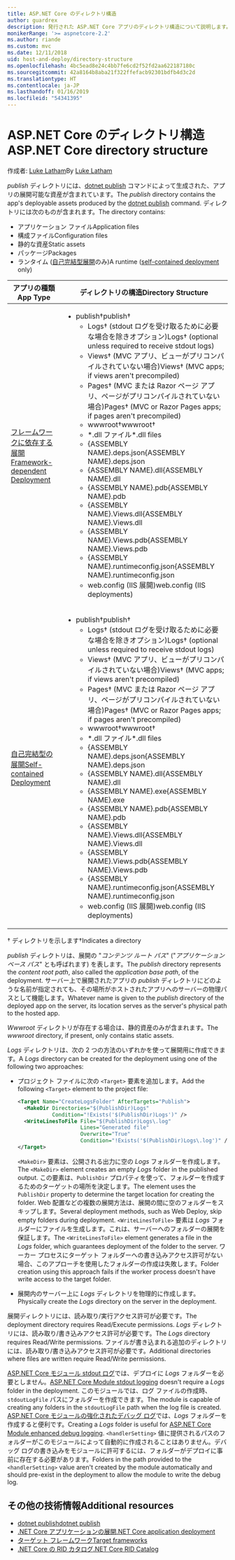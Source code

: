 ```yaml
---
title: ASP.NET Core のディレクトリ構造
author: guardrex
description: 発行された ASP.NET Core アプリのディレクトリ構造について説明します。
monikerRange: '>= aspnetcore-2.2'
ms.author: riande
ms.custom: mvc
ms.date: 12/11/2018
uid: host-and-deploy/directory-structure
ms.openlocfilehash: 4bc5ead8e24c4bb7fe6cd2f52fd2aa622187180c
ms.sourcegitcommit: 42a8164b8aba21f322ffefacb92301bdfb4d3c2d
ms.translationtype: HT
ms.contentlocale: ja-JP
ms.lasthandoff: 01/16/2019
ms.locfileid: "54341395"
---
```

# <a name="aspnet-core-directory-structure"></a><span data-ttu-id="27b37-103">ASP.NET Core のディレクトリ構造</span><span class="sxs-lookup"><span data-stu-id="27b37-103">ASP.NET Core directory structure</span></span>

<span data-ttu-id="27b37-104">作成者: [Luke Latham](https://github.com/guardrex)</span><span class="sxs-lookup"><span data-stu-id="27b37-104">By [Luke Latham](https://github.com/guardrex)</span></span>

<span data-ttu-id="27b37-105">*publish* ディレクトリには、[dotnet publish](/dotnet/core/tools/dotnet-publish) コマンドによって生成された、アプリの展開可能な資産が含まれています。</span><span class="sxs-lookup"><span data-stu-id="27b37-105">The *publish* directory contains the app's deployable assets produced by the [dotnet publish](/dotnet/core/tools/dotnet-publish) command.</span></span> <span data-ttu-id="27b37-106">ディレクトリには次のものが含まれます。</span><span class="sxs-lookup"><span data-stu-id="27b37-106">The directory contains:</span></span>

* <span data-ttu-id="27b37-107">アプリケーション ファイル</span><span class="sxs-lookup"><span data-stu-id="27b37-107">Application files</span></span>
* <span data-ttu-id="27b37-108">構成ファイル</span><span class="sxs-lookup"><span data-stu-id="27b37-108">Configuration files</span></span>
* <span data-ttu-id="27b37-109">静的な資産</span><span class="sxs-lookup"><span data-stu-id="27b37-109">Static assets</span></span>
* <span data-ttu-id="27b37-110">パッケージ</span><span class="sxs-lookup"><span data-stu-id="27b37-110">Packages</span></span>
* <span data-ttu-id="27b37-111">ランタイム ([自己完結型展開](/dotnet/core/deploying/#self-contained-deployments-scd)のみ)</span><span class="sxs-lookup"><span data-stu-id="27b37-111">A runtime ([self-contained deployment](/dotnet/core/deploying/#self-contained-deployments-scd) only)</span></span>

| <span data-ttu-id="27b37-112">アプリの種類</span><span class="sxs-lookup"><span data-stu-id="27b37-112">App Type</span></span> | <span data-ttu-id="27b37-113">ディレクトリの構造</span><span class="sxs-lookup"><span data-stu-id="27b37-113">Directory Structure</span></span> |
| -------- | ------------------- |
| [<span data-ttu-id="27b37-114">フレームワークに依存する展開</span><span class="sxs-lookup"><span data-stu-id="27b37-114">Framework-dependent Deployment</span></span>](/dotnet/core/deploying/#framework-dependent-deployments-fdd) | <ul><li><span data-ttu-id="27b37-115">publish&dagger;</span><span class="sxs-lookup"><span data-stu-id="27b37-115">publish&dagger;</span></span><ul><li><span data-ttu-id="27b37-116">Logs&dagger; (stdout ログを受け取るために必要な場合を除きオプション)</span><span class="sxs-lookup"><span data-stu-id="27b37-116">Logs&dagger; (optional unless required to receive stdout logs)</span></span></li><li><span data-ttu-id="27b37-117">Views&dagger; (MVC アプリ、ビューがプリコンパイルされていない場合)</span><span class="sxs-lookup"><span data-stu-id="27b37-117">Views&dagger; (MVC apps; if views aren't precompiled)</span></span></li><li><span data-ttu-id="27b37-118">Pages&dagger; (MVC または Razor ページ アプリ、ページがプリコンパイルされていない場合)</span><span class="sxs-lookup"><span data-stu-id="27b37-118">Pages&dagger; (MVC or Razor Pages apps; if pages aren't precompiled)</span></span></li><li><span data-ttu-id="27b37-119">wwwroot&dagger;</span><span class="sxs-lookup"><span data-stu-id="27b37-119">wwwroot&dagger;</span></span></li><li><span data-ttu-id="27b37-120">\*\.dll ファイル</span><span class="sxs-lookup"><span data-stu-id="27b37-120">\*\.dll files</span></span></li><li><span data-ttu-id="27b37-121">{ASSEMBLY NAME}.deps.json</span><span class="sxs-lookup"><span data-stu-id="27b37-121">{ASSEMBLY NAME}.deps.json</span></span></li><li><span data-ttu-id="27b37-122">{ASSEMBLY NAME}.dll</span><span class="sxs-lookup"><span data-stu-id="27b37-122">{ASSEMBLY NAME}.dll</span></span></li><li><span data-ttu-id="27b37-123">{ASSEMBLY NAME}.pdb</span><span class="sxs-lookup"><span data-stu-id="27b37-123">{ASSEMBLY NAME}.pdb</span></span></li><li><span data-ttu-id="27b37-124">{ASSEMBLY NAME}.Views.dll</span><span class="sxs-lookup"><span data-stu-id="27b37-124">{ASSEMBLY NAME}.Views.dll</span></span></li><li><span data-ttu-id="27b37-125">{ASSEMBLY NAME}.Views.pdb</span><span class="sxs-lookup"><span data-stu-id="27b37-125">{ASSEMBLY NAME}.Views.pdb</span></span></li><li><span data-ttu-id="27b37-126">{ASSEMBLY NAME}.runtimeconfig.json</span><span class="sxs-lookup"><span data-stu-id="27b37-126">{ASSEMBLY NAME}.runtimeconfig.json</span></span></li><li><span data-ttu-id="27b37-127">web.config (IIS 展開)</span><span class="sxs-lookup"><span data-stu-id="27b37-127">web.config (IIS deployments)</span></span></li></ul></li></ul> |
| [<span data-ttu-id="27b37-128">自己完結型の展開</span><span class="sxs-lookup"><span data-stu-id="27b37-128">Self-contained Deployment</span></span>](/dotnet/core/deploying/#self-contained-deployments-scd) | <ul><li><span data-ttu-id="27b37-129">publish&dagger;</span><span class="sxs-lookup"><span data-stu-id="27b37-129">publish&dagger;</span></span><ul><li><span data-ttu-id="27b37-130">Logs&dagger; (stdout ログを受け取るために必要な場合を除きオプション)</span><span class="sxs-lookup"><span data-stu-id="27b37-130">Logs&dagger; (optional unless required to receive stdout logs)</span></span></li><li><span data-ttu-id="27b37-131">Views&dagger; (MVC アプリ、ビューがプリコンパイルされていない場合)</span><span class="sxs-lookup"><span data-stu-id="27b37-131">Views&dagger; (MVC apps; if views aren't precompiled)</span></span></li><li><span data-ttu-id="27b37-132">Pages&dagger; (MVC または Razor ページ アプリ、ページがプリコンパイルされていない場合)</span><span class="sxs-lookup"><span data-stu-id="27b37-132">Pages&dagger; (MVC or Razor Pages apps; if pages aren't precompiled)</span></span></li><li><span data-ttu-id="27b37-133">wwwroot&dagger;</span><span class="sxs-lookup"><span data-stu-id="27b37-133">wwwroot&dagger;</span></span></li><li><span data-ttu-id="27b37-134">\*.dll ファイル</span><span class="sxs-lookup"><span data-stu-id="27b37-134">\*.dll files</span></span></li><li><span data-ttu-id="27b37-135">{ASSEMBLY NAME}.deps.json</span><span class="sxs-lookup"><span data-stu-id="27b37-135">{ASSEMBLY NAME}.deps.json</span></span></li><li><span data-ttu-id="27b37-136">{ASSEMBLY NAME}.dll</span><span class="sxs-lookup"><span data-stu-id="27b37-136">{ASSEMBLY NAME}.dll</span></span></li><li><span data-ttu-id="27b37-137">{ASSEMBLY NAME}.exe</span><span class="sxs-lookup"><span data-stu-id="27b37-137">{ASSEMBLY NAME}.exe</span></span></li><li><span data-ttu-id="27b37-138">{ASSEMBLY NAME}.pdb</span><span class="sxs-lookup"><span data-stu-id="27b37-138">{ASSEMBLY NAME}.pdb</span></span></li><li><span data-ttu-id="27b37-139">{ASSEMBLY NAME}.Views.dll</span><span class="sxs-lookup"><span data-stu-id="27b37-139">{ASSEMBLY NAME}.Views.dll</span></span></li><li><span data-ttu-id="27b37-140">{ASSEMBLY NAME}.Views.pdb</span><span class="sxs-lookup"><span data-stu-id="27b37-140">{ASSEMBLY NAME}.Views.pdb</span></span></li><li><span data-ttu-id="27b37-141">{ASSEMBLY NAME}.runtimeconfig.json</span><span class="sxs-lookup"><span data-stu-id="27b37-141">{ASSEMBLY NAME}.runtimeconfig.json</span></span></li><li><span data-ttu-id="27b37-142">web.config (IIS 展開)</span><span class="sxs-lookup"><span data-stu-id="27b37-142">web.config (IIS deployments)</span></span></li></ul></li></ul> |

<span data-ttu-id="27b37-143">&dagger; ディレクトリを示します</span><span class="sxs-lookup"><span data-stu-id="27b37-143">&dagger;Indicates a directory</span></span>

<span data-ttu-id="27b37-144">*publish* ディレクトリは、展開の "*コンテンツ ルート パス*" ("*アプリケーション ベース パス*" とも呼ばれます) を表します。</span><span class="sxs-lookup"><span data-stu-id="27b37-144">The *publish* directory represents the *content root path*, also called the *application base path*, of the deployment.</span></span> <span data-ttu-id="27b37-145">サーバー上で展開されたアプリの *publish* ディレクトリにどのような名前が指定されても、その場所がホストされたアプリへのサーバーの物理パスとして機能します。</span><span class="sxs-lookup"><span data-stu-id="27b37-145">Whatever name is given to the *publish* directory of the deployed app on the server, its location serves as the server's physical path to the hosted app.</span></span>

<span data-ttu-id="27b37-146">*Wwwroot* ディレクトリが存在する場合は、静的資産のみが含まれます。</span><span class="sxs-lookup"><span data-stu-id="27b37-146">The *wwwroot* directory, if present, only contains static assets.</span></span>

<span data-ttu-id="27b37-147">*Logs* ディレクトリは、次の 2 つの方法のいずれかを使って展開用に作成できます。</span><span class="sxs-lookup"><span data-stu-id="27b37-147">A *Logs* directory can be created for the deployment using one of the following two approaches:</span></span>

* <span data-ttu-id="27b37-148">プロジェクト ファイルに次の `<Target>` 要素を追加します。</span><span class="sxs-lookup"><span data-stu-id="27b37-148">Add the following `<Target>` element to the project file:</span></span>

   ```xml
   <Target Name="CreateLogsFolder" AfterTargets="Publish">
     <MakeDir Directories="$(PublishDir)Logs" 
              Condition="!Exists('$(PublishDir)Logs')" />
     <WriteLinesToFile File="$(PublishDir)Logs\.log" 
                       Lines="Generated file" 
                       Overwrite="True" 
                       Condition="!Exists('$(PublishDir)Logs\.log')" />
   </Target>
   ```

   <span data-ttu-id="27b37-149">`<MakeDir>` 要素は、公開される出力に空の *Logs* フォルダーを作成します。</span><span class="sxs-lookup"><span data-stu-id="27b37-149">The `<MakeDir>` element creates an empty *Logs* folder in the published output.</span></span> <span data-ttu-id="27b37-150">この要素は、`PublishDir` プロパティを使って、フォルダーを作成するためのターゲットの場所を決定します。</span><span class="sxs-lookup"><span data-stu-id="27b37-150">The element uses the `PublishDir` property to determine the target location for creating the folder.</span></span> <span data-ttu-id="27b37-151">Web 配置などの複数の展開方法は、展開の間に空のフォルダーをスキップします。</span><span class="sxs-lookup"><span data-stu-id="27b37-151">Several deployment methods, such as Web Deploy, skip empty folders during deployment.</span></span> <span data-ttu-id="27b37-152">`<WriteLinesToFile>` 要素は *Logs* フォルダーにファイルを生成します。これは、サーバーへのフォルダーの展開を保証します。</span><span class="sxs-lookup"><span data-stu-id="27b37-152">The `<WriteLinesToFile>` element generates a file in the *Logs* folder, which guarantees deployment of the folder to the server.</span></span> <span data-ttu-id="27b37-153">ワーカー プロセスにターゲット フォルダーへの書き込みアクセス許可がない場合、このアプローチを使用したフォルダーの作成は失敗します。</span><span class="sxs-lookup"><span data-stu-id="27b37-153">Folder creation using this approach fails if the worker process doesn't have write access to the target folder.</span></span>

* <span data-ttu-id="27b37-154">展開内のサーバー上に *Logs* ディレクトリを物理的に作成します。</span><span class="sxs-lookup"><span data-stu-id="27b37-154">Physically create the *Logs* directory on the server in the deployment.</span></span>

<span data-ttu-id="27b37-155">展開ディレクトリには、読み取り/実行アクセス許可が必要です。</span><span class="sxs-lookup"><span data-stu-id="27b37-155">The deployment directory requires Read/Execute permissions.</span></span> <span data-ttu-id="27b37-156">*Logs* ディレクトリには、読み取り/書き込みアクセス許可が必要です。</span><span class="sxs-lookup"><span data-stu-id="27b37-156">The *Logs* directory requires Read/Write permissions.</span></span> <span data-ttu-id="27b37-157">ファイルが書き込まれる追加のディレクトリには、読み取り/書き込みアクセス許可が必要です。</span><span class="sxs-lookup"><span data-stu-id="27b37-157">Additional directories where files are written require Read/Write permissions.</span></span>

<span data-ttu-id="27b37-158">[ASP.NET Core モジュール stdout ログ](xref:host-and-deploy/aspnet-core-module#log-creation-and-redirection)では、デプロイに *Logs* フォルダーを必要としません。</span><span class="sxs-lookup"><span data-stu-id="27b37-158">[ASP.NET Core Module stdout logging](xref:host-and-deploy/aspnet-core-module#log-creation-and-redirection) doesn't require a *Logs* folder in the deployment.</span></span> <span data-ttu-id="27b37-159">このモジュールでは、ログ ファイルの作成時、`stdoutLogFile` パスにフォルダーを作成できます。</span><span class="sxs-lookup"><span data-stu-id="27b37-159">The module is capable of creating any folders in the `stdoutLogFile` path when the log file is created.</span></span> <span data-ttu-id="27b37-160">[ASP.NET Core モジュールの強化されたデバッグ ログ](xref:host-and-deploy/aspnet-core-module#enhanced-diagnostic-logs)では、*Logs* フォルダーを作成すると便利です。</span><span class="sxs-lookup"><span data-stu-id="27b37-160">Creating a *Logs* folder is useful for [ASP.NET Core Module enhanced debug logging](xref:host-and-deploy/aspnet-core-module#enhanced-diagnostic-logs).</span></span> <span data-ttu-id="27b37-161">`<handlerSetting>` 値に提供されるパスのフォルダーがこのモジュールによって自動的に作成されることはありません。デバッグ ログの書き込みをモジュールに許可するには、フォルダーがデプロイに事前に存在する必要があります。</span><span class="sxs-lookup"><span data-stu-id="27b37-161">Folders in the path provided to the `<handlerSetting>` value aren't created by the module automatically and should pre-exist in the deployment to allow the module to write the debug log.</span></span>

## <a name="additional-resources"></a><span data-ttu-id="27b37-162">その他の技術情報</span><span class="sxs-lookup"><span data-stu-id="27b37-162">Additional resources</span></span>

* [<span data-ttu-id="27b37-163">dotnet publish</span><span class="sxs-lookup"><span data-stu-id="27b37-163">dotnet publish</span></span>](/dotnet/core/tools/dotnet-publish)
* [<span data-ttu-id="27b37-164">.NET Core アプリケーションの展開</span><span class="sxs-lookup"><span data-stu-id="27b37-164">.NET Core application deployment</span></span>](/dotnet/core/deploying/)
* [<span data-ttu-id="27b37-165">ターゲット フレームワーク</span><span class="sxs-lookup"><span data-stu-id="27b37-165">Target frameworks</span></span>](/dotnet/standard/frameworks)
* [<span data-ttu-id="27b37-166">.NET Core の RID カタログ</span><span class="sxs-lookup"><span data-stu-id="27b37-166">.NET Core RID Catalog</span></span>](/dotnet/core/rid-catalog)
